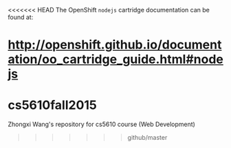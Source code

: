 <<<<<<< HEAD
The OpenShift `nodejs` cartridge documentation can be found at:

http://openshift.github.io/documentation/oo_cartridge_guide.html#nodejs
=======
# cs5610fall2015
Zhongxi Wang's repository for cs5610 course (Web Development) 
>>>>>>> github/master
